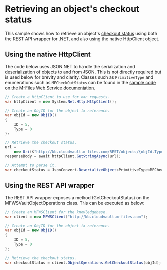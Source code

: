 # Retrieving an object's checkout status

This sample shows how to retrieve an object's [checkout status](http://www.m-files.com/mfws/resources/objects/type/objectid/version/checkedout.html) using both the REST API wrapper for .NET, and also using the native HttpClient object.

## Using the native HttpClient

The code below uses JSON.NET to handle the serialization and deserialization of objects to and from JSON.  This is not directly required but is used below for brevity and clarity.  Classes such as `PrimitiveType` and enumerations such as `MFCheckOutStatus` can be found in the [sample code on the M-Files Web Service documentation](http://www.m-files.com/mfws/samples.html).

```csharp
// Create a HttpClient to use for our requests.
var httpClient = new System.Net.Http.HttpClient();

// Create an ObjID for the object to reference.
var objId = new ObjID()
{
    ID = 5,
    Type = 0
};

// Retrieve the checkout status.
url = 
	new Uri($"http://kb.cloudvault.m-files.com/REST/objects/{objId.Type}/{objId.ID}/latest/checkedout");
responseBody = await httpClient.GetStringAsync(url);

// Attempt to parse it.
var checkoutStatus = JsonConvert.DeserializeObject<PrimitiveType<MFCheckOutStatus>>(responseBody);
```


## Using the REST API wrapper

The REST API wrapper exposes a method (GetCheckoutStatus) on the MFWSVaultObjectOperations class.  This can be executed as below:

```csharp
// Create an MFWSClient for the knowledgebase.
var client = new MFWSClient("http://kb.cloudvault.m-files.com");

// Create an ObjID for the object to reference.
var objId = new ObjID()
{
    ID = 5,
    Type = 0
};

// Retrieve the checkout status.
var checkoutStatus = client.ObjectOperations.GetCheckoutStatus(objId);
```


